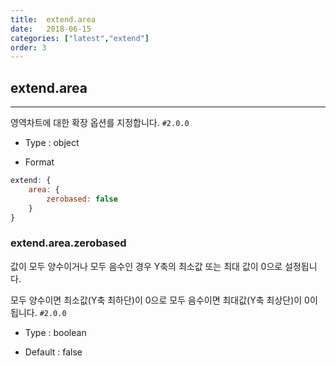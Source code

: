 ```yaml
---
title:  extend.area
date:   2018-06-15
categories: ["latest","extend"]
order: 3
---
```


## extend.area
---

영역차트에 대한 확장 옵션를 지정합니다. `#2.0.0`

* Type : object

* Format
```javascript
extend: {
	area: {
		zerobased: false
	}
}
```

### extend.area.zerobased

값이 모두 양수이거나 모두 음수인 경우 Y축의 최소값 또는 최대 값이 0으로 설정됩니다.

모두 양수이면 최소값(Y축 최하단)이 0으로 모두 음수이면 최대값(Y축 최상단)이 0이 됩니다. `#2.0.0`

* Type : boolean

* Default : false
